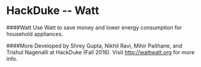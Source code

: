 HackDuke -- Watt
============
####Watt
Use Watt to save money and lower energy consumption for household appliances.

####More
Developed by Shrey Gupta, Nikhil Ravi, Mihir Paithane, and Trishul Nagenalli at HackDuke (Fall 2016). Visit http://wattwatt.org for more info.